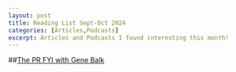 ```yaml
---
layout: post
title: Reading List Sept-Oct 2024
categories: [Articles,Podcasts]
excerpt: Articles and Podcasts I found interesting this month!
---
```


##[The PR FYI with Gene Balk](https://www.weearnmedia.com/episodes/gene-balk)
